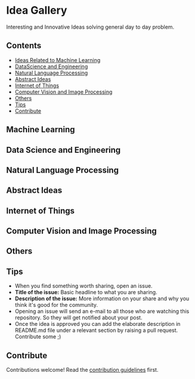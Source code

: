 # Idea Gallery 

Interesting and Innovative Ideas solving general day to day problem. 

## Contents

- [Ideas Related to Machine Learning](#machine-learning)
- [DataScience and Engineering](#data-science-and-engineering)
- [Natural Language Processing](#natural-language-processing)
- [Abstract Ideas](#abstract-ideas)
- [Internet of Things](#internet-of-things)
- [Computer Vision and Image Processing](#computer-vision-and-image-processing)
- [Others](#others)
- [Tips](#tips)
- [Contribute](#contribute)



## Machine Learning
## Data Science and Engineering
## Natural Language Processing
## Abstract Ideas
## Internet of Things
## Computer Vision and Image Processing
## Others
## Tips

* When you find something worth sharing, open an issue. 
* **Title of the issue:** Basic headline to what you are sharing.
* **Description of the issue:** More information on your share and why you think it's good for the community.
* Opening an issue will send an e-mail to all those who are watching this repository. So they will get notified about your post.
* Once the idea is approved you can add the elaborate description in README.md file under a relevant section by raising a pull request.
Contribute some ;)


## Contribute

Contributions welcome! Read the [contribution guidelines](contributing.md) first.
